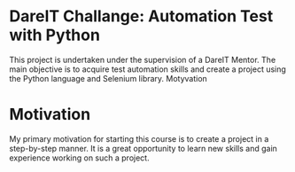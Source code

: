 # DareIT Challange: Automation Test with Python
This project is undertaken under the supervision of a DareIT Mentor. The main objective is to acquire test automation skills and create a project using the Python language and Selenium library. Motyvation

# Motivation
My primary motivation for starting this course is to create a project in a step-by-step manner. It is a great opportunity to learn new skills and gain experience working on such a project.